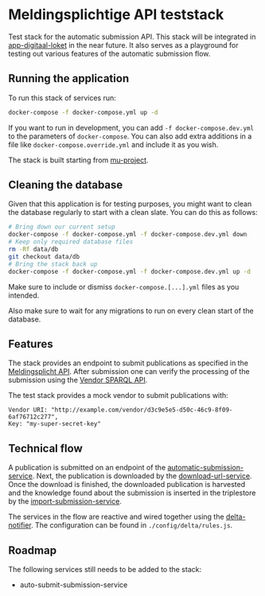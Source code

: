 # Meldingsplichtige API teststack

Test stack for the automatic submission API. This stack will be integrated in
[app-digitaal-loket](https://github.com/lblod/app-digitaal-loket) in the near
future. It also serves as a playground for testing out various features of the
automatic submission flow.

## Running the application

To run this stack of services run:

```sh
docker-compose -f docker-compose.yml up -d
```

If you want to run in development, you can add `-f docker-compose.dev.yml` to
the parameters of `docker-compose`. You can also add extra additions in a file
like `docker-compose.override.yml` and include it as you wish.

The stack is built starting from
[mu-project](https://github.com/mu-semtech/mu-project).

## Cleaning the database

Given that this application is for testing purposes, you might want to clean the
database regularly to start with a clean slate. You can do this as follows:

```sh
# Bring down our current setup
docker-compose -f docker-compose.yml -f docker-compose.dev.yml down
# Keep only required database files
rm -Rf data/db
git checkout data/db
# Bring the stack back up
docker-compose -f docker-compose.yml -f docker-compose.dev.yml up -d
```

Make sure to include or dismiss `docker-compose.[...].yml` files as you
intended.

Also make sure to wait for any migrations to run on every clean start of the
database.

## Features

The stack provides an endpoint to submit publications as specified in the
[Meldingsplicht
API](https://lblod.github.io/pages-vendors/#/docs/submission-api). After
submission one can verify the processing of the submission using the [Vendor
SPARQL API](https://lblod.github.io/pages-vendors/#/docs/vendor-sparql-api).

The test stack provides a mock vendor to submit publications with:

```
Vendor URI: "http://example.com/vendor/d3c9e5e5-d50c-46c9-8f09-6af76712c277",
Key: "my-super-secret-key"
```

## Technical flow

A publication is submitted on an endpoint of the
[automatic-submission-service](https://github.com/lblod/automatic-submission-service).
Next, the publication is downloaded by the
[download-url-service](https://github.com/lblod/download-url-service). Once the
download is finished, the downloaded publication is harvested and the knowledge
found about the submission is inserted in the triplestore by the
[import-submission-service](https://github.com/lblod/import-submission-service).

The services in the flow are reactive and wired together using the
[delta-notifier](https://github.com/mu-semtech/delta-notifier). The
configuration can be found in `./config/delta/rules.js`.

## Roadmap

The following services still needs to be added to the stack:

* auto-submit-submission-service
